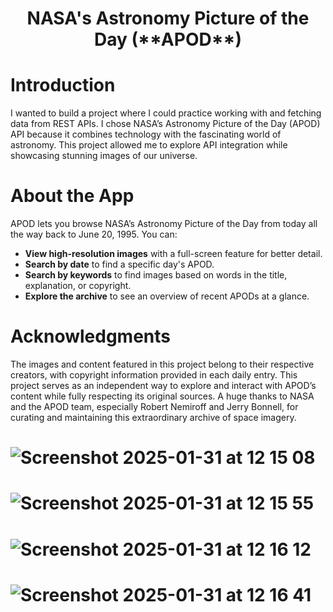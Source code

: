 <h1 align="center">
  NASA's Astronomy Picture of the Day (**APOD**)
</h1>

# Introduction
I wanted to build a project where I could practice working with and fetching data from REST APIs. I chose NASA’s Astronomy Picture of the Day (APOD) API because it combines technology with the fascinating world of astronomy. This project allowed me to explore API integration while showcasing stunning images of our universe.

# About the App
APOD lets you browse NASA’s Astronomy Picture of the Day from today all the way back to June 20, 1995. You can:

- **View high-resolution images** with a full-screen feature for better detail.
- **Search by date** to find a specific day's APOD.
- **Search by keywords** to find images based on words in the title, explanation, or copyright.
- **Explore the archive** to see an overview of recent APODs at a glance.

# Acknowledgments
The images and content featured in this project belong to their respective creators, with copyright information provided in each daily entry. This project serves as an independent way to explore and interact with APOD’s content while fully respecting its original sources. A huge thanks to NASA and the APOD team, especially Robert Nemiroff and Jerry Bonnell, for curating and maintaining this extraordinary archive of space imagery.


# ![Screenshot 2025-01-31 at 12 15 08](https://github.com/user-attachments/assets/747eab7e-0015-431d-80be-510f8fc0b173)
# ![Screenshot 2025-01-31 at 12 15 55](https://github.com/user-attachments/assets/2720adfd-3671-426b-9340-2373b7441428)
# ![Screenshot 2025-01-31 at 12 16 12](https://github.com/user-attachments/assets/0fcc6fd3-3ac2-4660-aace-4b29b9edd612)
# ![Screenshot 2025-01-31 at 12 16 41](https://github.com/user-attachments/assets/74169cd1-26f1-41c3-8ae8-732574f2ac0d)
